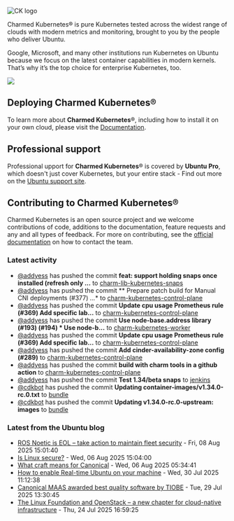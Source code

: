 ![CK logo](https://assets.ubuntu.com/v1/451d4cf4-Charmed+Kubernetes_RGB_onWhite_2022.svg)

Charmed Kubernetes® is pure Kubernetes tested across the widest range of clouds with modern metrics and monitoring, brought to you by the people who deliver Ubuntu.

Google, Microsoft, and many other institutions run Kubernetes on Ubuntu because we focus on the latest container capabilities in modern kernels. That’s why it’s the top choice for enterprise Kubernetes, too.

![](https://assets.ubuntu.com/v1/843c77b6-juju-at-a-glace.svg)

## Deploying Charmed Kubernetes®

To learn more about **Charmed Kubernetes**®, including how to install it on your own cloud, please visit the [Documentation][docs].

## Professional support

Professional upport for **Charmed Kubernetes**® is covered by **Ubuntu Pro**, which doesn't just cover Kubernetes, but your entire stack - Find out more on the [Ubuntu support site](https://ubuntu.com/support).

## Contributing to Charmed Kubernetes®

Charmed Kubernetes is an open source project and we welcome contributions of code, additions to the documentation, feature requests and any and all types of feedback. For more on contributing, see the [official documentation][get-in-touch] on how to contact the team.

<!-- LINKS -->
[docs]: https://ubuntu.com/kubernetes/docs
[get-in-touch]: https://ubuntu.com/kubernetes/docs/get-in-touch

### Latest activity

<!-- activity starts -->
 - [@addyess](https://github.com/addyess) has pushed the commit **feat: support holding snaps once installed (refresh only ...** to [charm-lib-kubernetes-snaps](https://github.com/charmed-kubernetes/charm-lib-kubernetes-snaps)
 - [@addyess](https://github.com/addyess) has pushed the commit ** Prepare patch build for Manual CNI deployments (#377)  *...** to [charm-kubernetes-control-plane](https://github.com/charmed-kubernetes/charm-kubernetes-control-plane)
 - [@addyess](https://github.com/addyess) has pushed the commit **Update cpu usage Prometheus rule (#369)  Add specific lab...** to [charm-kubernetes-control-plane](https://github.com/charmed-kubernetes/charm-kubernetes-control-plane)
 - [@addyess](https://github.com/addyess) has pushed the commit **Use node-base.address library (#193) (#194)  * Use node-b...** to [charm-kubernetes-worker](https://github.com/charmed-kubernetes/charm-kubernetes-worker)
 - [@addyess](https://github.com/addyess) has pushed the commit **Update cpu usage Prometheus rule (#369)  Add specific lab...** to [charm-kubernetes-control-plane](https://github.com/charmed-kubernetes/charm-kubernetes-control-plane)
 - [@addyess](https://github.com/addyess) has pushed the commit **Add cinder-availability-zone config (#289)** to [charm-kubernetes-control-plane](https://github.com/charmed-kubernetes/charm-kubernetes-control-plane)
 - [@addyess](https://github.com/addyess) has pushed the commit **build with charm tools in a github action** to [charm-kubernetes-control-plane](https://github.com/charmed-kubernetes/charm-kubernetes-control-plane)
 - [@addyess](https://github.com/addyess) has pushed the commit **Test 1.34/beta snaps** to [jenkins](https://github.com/charmed-kubernetes/jenkins)
 - [@cdkbot](https://github.com/cdkbot) has pushed the commit **Updating container-images/v1.34.0-rc.0.txt** to [bundle](https://github.com/charmed-kubernetes/bundle)
 - [@cdkbot](https://github.com/cdkbot) has pushed the commit **Updating v1.34.0-rc.0-upstream: images** to [bundle](https://github.com/charmed-kubernetes/bundle)
<!-- activity ends -->

<!-- roadmap starts -->

<!-- roadmap ends -->

### Latest from the Ubuntu blog

<!-- blog starts -->
* [ROS Noetic is EOL – take action to maintain fleet security](https://ubuntu.com//blog/ros-noetic-is-eol-take-action-to-maintain-fleet-security) - Fri, 08 Aug 2025 15:01:40 
* [Is Linux secure?](https://ubuntu.com//blog/is-linux-secure) - Wed, 06 Aug 2025 15:04:00 
* [What craft means for Canonical](https://ubuntu.com//blog/what-craft-means-for-canonical) - Wed, 06 Aug 2025 05:34:41 
* [How to enable Real-time Ubuntu on your machine](https://ubuntu.com//blog/enable-real-time-ubuntu) - Wed, 30 Jul 2025 11:12:38 
* [Canonical MAAS awarded best quality software by TIOBE](https://ubuntu.com//blog/canonical-maas-awarded-as-best-quality-software-by-tiobe) - Tue, 29 Jul 2025 13:30:45 
* [The Linux Foundation and OpenStack – a new chapter for cloud-native infrastructure](https://ubuntu.com//blog/linux-foundation-openstack) - Thu, 24 Jul 2025 16:59:25 
<!-- blog ends -->
